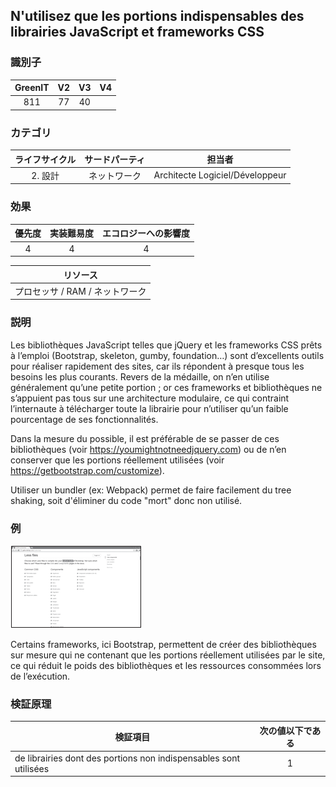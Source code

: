 ## N'utilisez que les portions indispensables des librairies JavaScript et frameworks CSS

### 識別子

| GreenIT |  V2  |  V3  |  V4  |
|:-------:|:----:|:----:|:----:|
|   811   | 77  | 40  |      |

### カテゴリ

| ライフサイクル |  サードパーティ  |  担当者  |
|:---------:|:----:|:----:|
| 2. 設計 | ネットワーク | Architecte Logiciel/Développeur |

### 効果

| 優先度 |      実装難易度       |  エコロジーへの影響度    |
|:-------------------:|:-------------------------:|:---------------------:|
| 4 | 4 | 4 |

|リソース                                      |
|:----------------------------------------------------------:|
|  プロセッサ  / RAM / ネットワーク |

### 説明

Les bibliothèques JavaScript telles que jQuery et les frameworks CSS prêts à l’emploi (Bootstrap, skeleton, gumby, foundation…)
sont d’excellents outils pour réaliser rapidement des sites, car ils répondent à presque tous les besoins les plus courants. 
Revers de la médaille, on n’en utilise généralement qu’une petite portion ; or ces frameworks et bibliothèques ne s’appuient pas tous sur une architecture modulaire, 
ce qui contraint l’internaute à télécharger toute la librairie pour n’utiliser qu’un faible pourcentage de ses fonctionnalités.

Dans la mesure du possible, il est préférable de se passer de ces bibliothèques (voir https://youmightnotneedjquery.com)
ou de n’en conserver que les portions réellement utilisées (voir https://getbootstrap.com/customize).

Utiliser un bundler (ex: Webpack) permet de faire facilement du tree shaking, soit d'éliminer du code "mort" donc non utilisé.

### 例

![img_1.png](../img/img_1.png)

Certains frameworks, ici Bootstrap, permettent de créer des bibliothèques sur mesure qui ne contenant que les portions réellement
utilisées par le site, ce qui réduit le poids des bibliothèques et les ressources consommées lors de l’exécution.

### 検証原理

| 検証項目     | 次の値以下である   |  
|-------------------|:-------------------------:|
| de librairies dont des portions non indispensables sont utilisées  | 1  |

